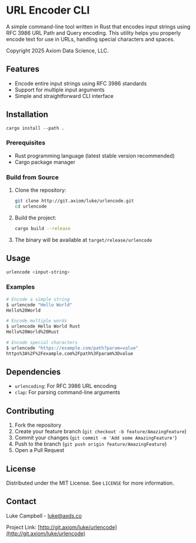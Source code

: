 # URL Encoder CLI

A simple command-line tool written in Rust that encodes input strings using RFC
3986 URL Path and Query encoding. This utility helps you properly encode text
for use in URLs, handling special characters and spaces.

Copyright 2025 Axiom Data Science, LLC.

## Features

- Encode entire input strings using RFC 3986 standards
- Support for multiple input arguments
- Simple and straightforward CLI interface

## Installation

```
cargo install --path .
```

### Prerequisites

- Rust programming language (latest stable version recommended)
- Cargo package manager

### Build from Source

1. Clone the repository:
   ```bash
   git clone http://git.axiom/luke/urlencode.git
   cd urlencode
   ```

2. Build the project:
   ```bash
   cargo build --release
   ```

3. The binary will be available at `target/release/urlencode`

## Usage

```bash
urlencode <input-string>
```

### Examples

```bash
# Encode a simple string
$ urlencode "Hello World"
Hello%20World

# Encode multiple words
$ urlencode Hello World Rust
Hello%20World%20Rust

# Encode special characters
$ urlencode "https://example.com/path?param=value"
https%3A%2F%2Fexample.com%2Fpath%3Fparam%3Dvalue
```

## Dependencies

- `urlencoding`: For RFC 3986 URL encoding
- `clap`: For parsing command-line arguments

## Contributing

1. Fork the repository
2. Create your feature branch (`git checkout -b feature/AmazingFeature`)
3. Commit your changes (`git commit -m 'Add some AmazingFeature'`)
4. Push to the branch (`git push origin feature/AmazingFeature`)
5. Open a Pull Request

## License

Distributed under the MIT License. See `LICENSE` for more information.

## Contact

Luke Campbell - luke@axds.co

Project Link: [http://git.axiom/luke/urlencode](http://git.axiom/luke/urlencode)
